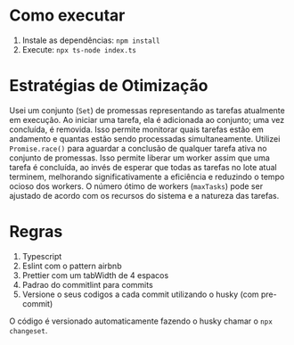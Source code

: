 # Como executar

1. Instale as dependências: `npm install`
2. Execute: `npx ts-node index.ts`

# Estratégias de Otimização

Usei um conjunto (`Set`) de promessas representando as tarefas atualmente em execução. Ao iniciar uma tarefa, ela é adicionada ao conjunto; uma vez concluída, é removida. Isso permite monitorar quais tarefas estão em andamento e quantas estão sendo processadas simultaneamente.
Utilizei `Promise.race()` para aguardar a conclusão de qualquer tarefa ativa no conjunto de promessas. Isso permite liberar um worker assim que uma tarefa é concluída, ao invés de esperar que todas as tarefas no lote atual terminem, melhorando significativamente a eficiência e reduzindo o tempo ocioso dos workers.
O número ótimo de workers (`maxTasks`) pode ser ajustado de acordo com os recursos do sistema e a natureza das tarefas.

# Regras

1.  Typescript
2.  Eslint com o pattern airbnb
3.  Prettier com um tabWidth de 4 espacos
4.  Padrao do commitlint para commits
5.  Versione o seus codigos a cada commit utilizando o husky (com pre-commit)

O código é versionado automaticamente fazendo o husky chamar o `npx changeset`.
